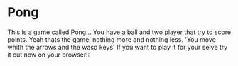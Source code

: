 # Pong
This is a game called Pong... You have a ball and two player that try to score points.
Yeah thats the game, nothing more and nothing less.
'You move whith the arrows and the wasd keys'
 If you want to play it for your selve try it out now on your browser!:
